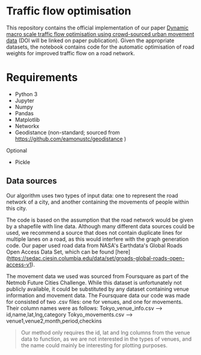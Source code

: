 
# Traffic flow optimisation

This repository contains the official implementation of our paper [Dynamic macro scale traffic flow optimisation using crowd-sourced urban movement data](blank) (DOI will be linked on paper publication). Given the appropriate datasets, the notebook contains code for the automatic optimisation of road weights for improved traffic flow on a road network.

# Requirements

- Python 3
- Jupyter
- Numpy
- Pandas
- Matplotlib
- Networkx
- Geodistance (non-standard; sourced from https://github.com/eamonustc/geodistance )

Optional

- Pickle


## Data sources

Our algorithm uses two types of input data: one to represent the road network of a city, and another containing the movements of people within this city.

The code is based on the assumption that the road network would be given by a shapefile with line data. Although many different data sources could be used, we recommend a source that does not contain duplicate lines for multiple lanes on a road, as this would interfere with the graph generation code. Our paper used road data from NASA's Earthdata's Global Roads Open Access Data Set, which can be found [here] (https://sedac.ciesin.columbia.edu/data/set/groads-global-roads-open-access-v1).

The movement data we used was sourced from Foursquare as part of the Netmob Future Cities Challenge. While this dataset is unfortunately not publicly available, it could be substituted by any dataset containing venue information and movement data. The Foursquare data our code was made for consisted of two .csv files: one for venues, and one for movements. Their column names were as follows:
Tokyo_venue_info.csv --> id,name,lat,lng,category
Tokyo_movements.csv --> venue1,venue2,month,period,checkins

> Our method only requires the id, lat and lng columns from the venue data to function, as we are not interested in the types of venues, and the name could mainly be interesting for plotting purposes. 




